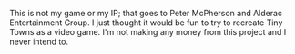 This is not my game or my IP; that goes to Peter McPherson and Alderac Entertainment Group. I just thought it would be fun to try to recreate Tiny Towns as a video game. I'm not making any money from this project and I never intend to.